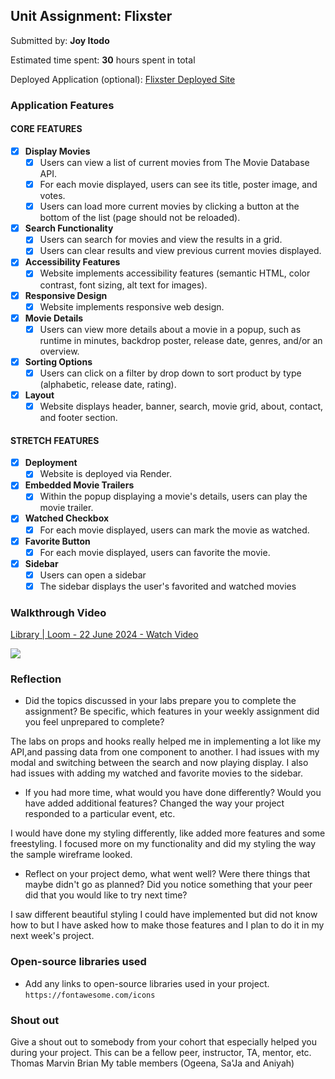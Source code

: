## Unit Assignment: Flixster

Submitted by: **Joy Itodo**

Estimated time spent: **30** hours spent in total

Deployed Application (optional): [Flixster Deployed Site](https://metau-project2-onehflix.onrender.com)

### Application Features

#### CORE FEATURES


- [X] **Display Movies**
  - [X] Users can view a list of current movies from The Movie Database API.
  - [X] For each movie displayed, users can see its title, poster image, and votes.
  - [X] Users can load more current movies by clicking a button at the bottom of the list (page should not be reloaded).
- [X] **Search Functionality**
  - [X] Users can search for movies and view the results in a grid.
  - [X] Users can clear results and view previous current movies displayed.
- [X] **Accessibility Features**
  - [X] Website implements accessibility features (semantic HTML, color contrast, font sizing, alt text for images).
- [X] **Responsive Design**
  - [X] Website implements responsive web design.
- [X] **Movie Details**
  - [X] Users can view more details about a movie in a popup, such as runtime in minutes, backdrop poster, release date, genres, and/or an overview.
- [X] **Sorting Options**
  - [X] Users can click on a filter by drop down to sort product by type (alphabetic, release date, rating).
- [X] **Layout**
  - [X] Website displays header, banner, search, movie grid, about, contact, and footer section.

#### STRETCH FEATURES

- [X] **Deployment**
  - [X] Website is deployed via Render.
- [X] **Embedded Movie Trailers**
  - [X] Within the popup displaying a movie's details, users can play the movie trailer.
- [X] **Watched Checkbox**
  - [X] For each movie displayed, users can mark the movie as watched.
- [X] **Favorite Button**
  - [X] For each movie displayed, users can favorite the movie.
- [X] **Sidebar**
  - [X] Users can open a sidebar
  - [X] The sidebar displays the user's favorited and watched movies

### Walkthrough Video


<div>
    <a href="https://www.loom.com/share/83fafc42470944ac89328f2358dbd282">
      <p>Library | Loom - 22 June 2024 - Watch Video</p>
    </a>
    <a href="https://www.loom.com/share/83fafc42470944ac89328f2358dbd282">
      <img style="max-width:300px;" src="https://cdn.loom.com/sessions/thumbnails/83fafc42470944ac89328f2358dbd282-with-play.gif">
    </a>
  </div>

### Reflection

* Did the topics discussed in your labs prepare you to complete the assignment? Be specific, which features in your weekly assignment did you feel unprepared to complete?

The labs on props and hooks really helped me in implementing a lot like my API,and passing data from one component to another. I had issues with my modal and switching between the search and now playing display. I also had issues with adding my watched and favorite movies to the sidebar.

* If you had more time, what would you have done differently? Would you have added additional features? Changed the way your project responded to a particular event, etc.

I would have done my styling differently, like added more features and some freestyling. I focused more on my functionality and did my styling the way the sample wireframe looked. 

* Reflect on your project demo, what went well? Were there things that maybe didn't go as planned? Did you notice something that your peer did that you would like to try next time?

I saw different beautiful styling I could have implemented but did not know how to but I have asked how to make those features and I plan to do it in my next week's project.


### Open-source libraries used

- Add any links to open-source libraries used in your project.
  `https://fontawesome.com/icons`

### Shout out

Give a shout out to somebody from your cohort that especially helped you during your project. This can be a fellow peer, instructor, TA, mentor, etc.
Thomas
Marvin
Brian
My table members (Ogeena, Sa'Ja and Aniyah)
